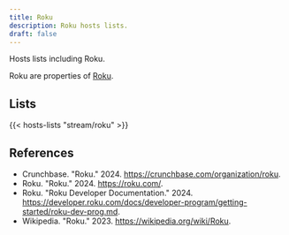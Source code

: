 ```yaml
---
title: Roku
description: Roku hosts lists.
draft: false
---
```


Hosts lists including Roku.

Roku are properties of [Roku](https://roku.com/).

## Lists

{{< hosts-lists "stream/roku" >}}

## References

+ Crunchbase. "Roku." 2024. https://crunchbase.com/organization/roku.
+ Roku. "Roku." 2024. https://roku.com/.
+ Roku. "Roku Developer Documentation." 2024. https://developer.roku.com/docs/developer-program/getting-started/roku-dev-prog.md.
+ Wikipedia. "Roku." 2023. https://wikipedia.org/wiki/Roku.
